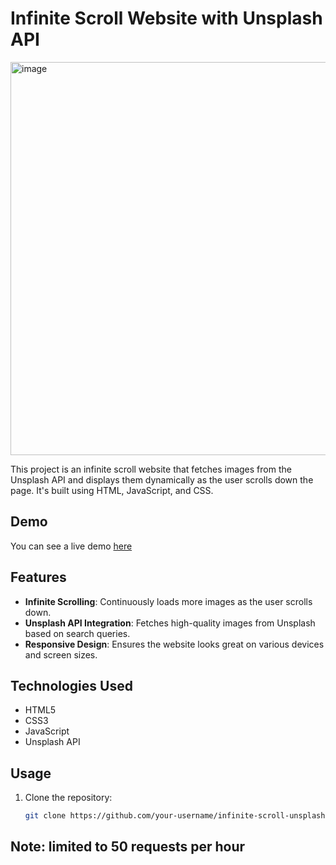 # Infinite Scroll Website with Unsplash API

<img width="629" alt="image" src="https://i.imgur.com/aVpO3nr.png">

This project is an infinite scroll website that fetches images from the Unsplash API and displays them dynamically as the user scrolls down the page. It's built using HTML, JavaScript, and CSS.

## Demo

You can see a live demo [here](https://khushvircheema.github.io/Infinite-Scroll/) 

## Features

- **Infinite Scrolling**: Continuously loads more images as the user scrolls down.
- **Unsplash API Integration**: Fetches high-quality images from Unsplash based on search queries.
- **Responsive Design**: Ensures the website looks great on various devices and screen sizes.

## Technologies Used

- HTML5
- CSS3
- JavaScript
- Unsplash API

## Usage

1. Clone the repository:

   ```bash
   git clone https://github.com/your-username/infinite-scroll-unsplash.git

## Note: limited to 50 requests per hour
